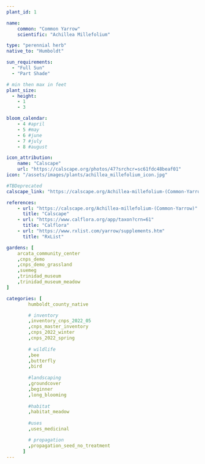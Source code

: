 ```yaml
---
plant_id: 1

name: 
    common: "Common Yarrow"
    scientific: "Achillea Millefolium"

type: "perennial herb"
native_to: "Humboldt"

sun_requirements:
  - "Full Sun"
  - "Part Shade"

# min then max in feet
plant_size:
  - height: 
    - 1
    - 3

bloom_calendar: 
    - 4 #april
    - 5 #may
    - 6 #june
    - 7 #july
    - 8 #august

icon_attribution: 
    name: "Calscape"
    url: "https://calscape.org/photos/47?srchcr=sc61fdc48beaf01"
icon: "/assets/images/plants/achillea_millefolium_icon.jpg" 

#TBDeprecated
calscape_link: "https://calscape.org/Achillea-millefolium-(Common-Yarrow)"

references:
    - url: "https://calscape.org/Achillea-millefolium-(Common-Yarrow)"
      title: "Calscape"
    - url: "https://www.calflora.org/app/taxon?crn=61"
      title: "Calflora"
    - url: "https://www.rxlist.com/yarrow/supplements.htm"
      title: "RxList"

gardens: [ 
    arcata_community_center
    ,cnps_demo
    ,cnps_demo_grassland
    ,suemeg
    ,trinidad_museum
    ,trinidad_museum_meadow
]

categories: [
        humboldt_county_native

        # inventory
        ,inventory_cnps_2022_05
        ,cnps_master_inventory
        ,cnps_2022_winter
        ,cnps_2022_spring
        
        # wildlife
        ,bee
        ,butterfly
        ,bird
        
        #landscaping
        ,groundcover
        ,beginner
        ,long_blooming 
   
        #habitat
        ,habitat_meadow
       
        #uses
        ,uses_medicinal

        # propagation 
        ,propagation_seed_no_treatment
      ]
---
```


